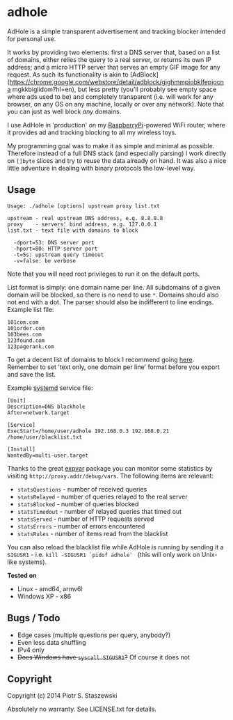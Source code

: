# adhole

AdHole is a simple transparent advertisement and tracking blocker intended for 
personal use.

It works by providing two elements: first a DNS server that, based on a list of 
domains, either relies the query to a real server, or returns its own IP 
address; and a micro HTTP server that serves an empty GIF image for any 
request. As such its functionality is akin to 
[AdBlock](https://chrome.google.com/webstore/detail/adblock/gighmmpiobklfepjocna
mgkkbiglidom?hl=en), but less pretty (you'll probably see empty space where ads 
used to be) and completely transparent (i.e. will work for any browser, on any 
OS on any machine, locally or over any network). Note that you can just as well 
block *any* domains.

I use AdHole in 'production' on my 
[RaspberryPi](http://www.raspberrypi.org/)-powered WiFi router, where it 
provides ad and tracking blocking to all my wireless toys.

My programming goal was to make it as simple and minimal as possible. Therefore 
instead of a full DNS stack (and especially parsing) I work directly on 
`[]byte` slices and try to reuse the data already on hand. It was also a nice 
little adventure in dealing with binary protocols the low-level way.

## Usage

    Usage: ./adhole [options] upstream proxy list.txt
    
    upstream - real upstream DNS address, e.g. 8.8.8.8
    proxy    - servers' bind address, e.g. 127.0.0.1
    list.txt - text file with domains to block
    
      -dport=53: DNS server port
      -hport=80: HTTP server port
      -t=5s: upstream query timeout
      -v=false: be verbose

Note that you will need root privileges to run it on the default ports.

List format is simply: one domain name per line. All subdomains of a given 
domain will be blocked, so there is no need to use `*`. Domains should also not 
end with a dot. The parser should also be indifferent to line endings. Example 
list file:

    101com.com
    101order.com
    103bees.com
    123found.com
    123pagerank.com

To get a decent list of domains to block I recommend going 
[here](http://pgl.yoyo.org/adservers/). Remember to set 'text only, one domain 
per line' format before you export and save the list.

Example [systemd](http://www.freedesktop.org/wiki/Software/systemd/) service 
file:

    [Unit]
    Description=DNS blackhole
    After=network.target
    
    [Service]
    ExecStart=/home/user/adhole 192.168.0.3 192.168.0.21 /home/user/blacklist.txt
    
    [Install]
    WantedBy=multi-user.target

Thanks to the great [expvar](http://golang.org/pkg/expvar/) package you can 
monitor some statistics by visiting `http://proxy.addr/debug/vars`. The 
following items are relevant:

  * `statsQuestions` - number of received queries
  * `statsRelayed` - number of queries relayed to the real server
  * `statsBlocked` - number of queries blocked
  * `statsTimedout` - number of relayed queries that timed out
  * `statsServed` - number of HTTP requests served
  * `statsErrors` - number of errors encountered
  * `statsRules` - number of items read from the blacklist

You can also reload the blacklist file while AdHole is running by sending it a 
`SIGUSR1` - i.e. ``kill -SIGUSR1 `pidof adhole` `` (this will only work on 
Unix-like systems).

**Tested on**

  * Linux - amd64, armv6l
  * Windows XP - x86

## Bugs / Todo

  * Edge cases (multiple questions per query, anybody?)
  * Even less data shuffling
  * IPv4 only
  * ~~Does Windows have `syscall.SIGUSR1`?~~ Of course it does not

## Copyright

Copyright (c) 2014 Piotr S. Staszewski

Absolutely no warranty. See LICENSE.txt for details.
